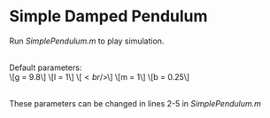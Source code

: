 # Simple Damped Pendulum

Run *SimplePendulum.m* to play simulation.<br /><br />

Default parameters:<br />
\\[g = 9.8\\]
\\[l = 1\\]
\\[$<br />$\\]
\\[m = 1\\]
\\[b = 0.25\\]
<br /><br />

These parameters can be changed in lines 2-5 in *SimplePendulum.m*
